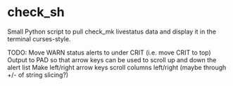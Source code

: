 check_sh
========
Small Python script to pull check_mk livestatus data and display it in the terminal curses-style.

TODO:
Move WARN status alerts to under CRIT (i.e. move CRIT to top)
Output to PAD so that arrow keys can be used to scroll up and down the alert list
Make left/right arrow keys scroll columns left/right (maybe through +/- of string slicing?)
